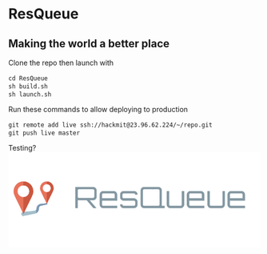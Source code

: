 # ResQueue
## Making the world a better place

Clone the repo then launch with
```
cd ResQueue
sh build.sh
sh launch.sh
```

Run these commands to allow deploying to production


```
git remote add live ssh://hackmit@23.96.62.224/~/repo.git
git push live master
```

Testing?
<img src="logo.png" alt="ResQueue Logo"/>
